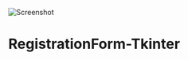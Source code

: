 ![Screenshot](https://user-images.githubusercontent.com/85273165/132880180-c068dea5-de91-4c40-b084-dd5139b43410.png)
# RegistrationForm-Tkinter
